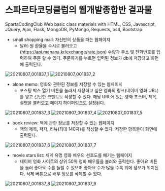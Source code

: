 # 스파르타코딩클럽의 웹개발종합반 결과물

SpartaCodingClub Web basic class materials
with HTML, CSS, Javascript, JQuery, Ajax, Flask, MongoDB, PyMongo, Requests, bs4, Bootstrap

* small shopping mall: 자신만의 상품을 파는 웹페이지
	* 달러-원 환율을 수시로 불러오고 (https://api.manana.kr/exchange/rate.json)
	  수량과 주소 및 전화번호를 입력하여 주문 할 수 있다.
	  주문하기를 누르면 입력된 정보가 db에 저장되고 화면에 출력된다.
	  
![20210807_001837_1](https://user-images.githubusercontent.com/20348923/128533553-0a8f6265-7a9b-4ae1-baa6-b73a77a6fe4f.png)
![20210807_001837_2](https://user-images.githubusercontent.com/20348923/128533558-7a5d6860-ab89-469b-9524-c7519b65d074.png)

* alone memo: 영화와 관련된 정보를 저장할 수 있는 웹페이지
	* 포스팅 박스 열기 버튼을 눌러서 저장하고 싶은 영화의 링크(네이버 영화 URL)를 넣고 간단한 코멘트도 작성할 수 있다. 해당 URL에 있는 영화 포스터, 제목, 설명을 불러오고 페이지 하이퍼링크도 설정된다. 

![20210807_001837_3](https://user-images.githubusercontent.com/20348923/128533559-f1cde8eb-0484-4c1d-bf49-60ead84c4f58.png)
![20210807_001837_4](https://user-images.githubusercontent.com/20348923/128533561-e3a227c0-4f7e-4b96-8444-036d447d9479.png)
![20210807_001837_5](https://user-images.githubusercontent.com/20348923/128533565-9a7654ef-f5b2-4744-b082-d6134697dbb5.png)

* book review: 책에 관한 정보를 저장할 수 있는 웹페이지
	* 책의 제목, 저자, 리뷰(최대 140자)를 작성할 수 있다. 저장한 항목들이 화면에 출력된다.
	
![20210807_001837_6](https://user-images.githubusercontent.com/20348923/128533568-5a17d21d-d865-48f6-bce3-6ed46de3465f.png)
![20210807_001837_7](https://user-images.githubusercontent.com/20348923/128533570-48b498f4-e4d3-4f5d-8e64-c2693ee4753b.png)

* movie stars list: 세계 유명 영화 배우의 선호도를 매기는 웹페이지
	* 네이버 영화 사이트의 상위 50위 영화 배우들을 불러와 출력한다. 좋아요 버튼을 눌러 좋아요 수를 늘릴 수 있으며 좋아요 수가 많을 수록 위에 정보가 위치된다. 삭제 버튼으로 배우 정보를 삭제할 수 있다.

![20210807_001837_8](https://user-images.githubusercontent.com/20348923/128533571-2d6d8993-87ef-49be-9626-b9fae8248d3e.png)
![20210807_001837_9](https://user-images.githubusercontent.com/20348923/128533575-260c7184-6d1c-4d08-b3ee-0001490d55ed.png)
